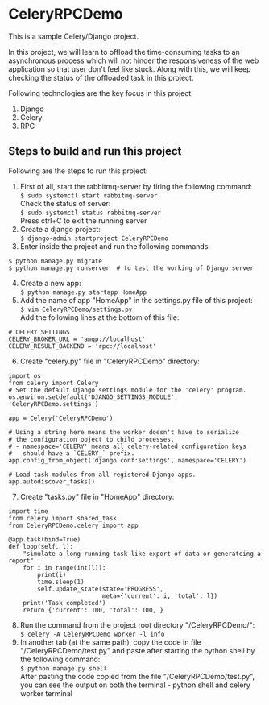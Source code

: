 # CeleryRPCDemo  
This is a sample Celery/Django project.  
  
In this project, we will learn to offload the time-consuming tasks to an asynchronous process which will not hinder the responsiveness of the web application so that user don't feel like stuck. Along with this, we will keep checking the status of the offloaded task in this project.  
  
Following technologies are the key focus in this project:  
1. Django
2. Celery
3. RPC  
  
## Steps to build and run this project  
Following are the steps to run this project:  
1. First of all, start the rabbitmq-server by firing the following command:  
`$ sudo systemctl start rabbitmq-server`  
Check the status of server:  
`$ sudo systemctl status rabbitmq-server`  
Press ctrl+C to exit the running server
2. Create a django project:  
`$ django-admin startproject CeleryRPCDemo`  
3. Enter inside the project and run the following commands:  
```commandline
$ python manage.py migrate  
$ python manage.py runserver  # to test the working of Django server
```  
4. Create a new app:  
`$ python manage.py startapp HomeApp`  
5. Add the name of app "HomeApp" in the settings.py file of this project:  
`$ vim CeleryRPCDemo/settings.py`  
Add the following lines at the bottom of this file:  
```commandline
# CELERY SETTINGS
CELERY_BROKER_URL = 'amqp://localhost'
CELERY_RESULT_BACKEND = 'rpc://localhost'
```  
6. Create "celery.py" file in "CeleryRPCDemo" directory:  
```commandline
import os
from celery import Celery
# Set the default Django settings module for the 'celery' program.
os.environ.setdefault('DJANGO_SETTINGS_MODULE', 'CeleryRPCDemo.settings')

app = Celery('CeleryRPCDemo')

# Using a string here means the worker doesn't have to serialize
# the configuration object to child processes.
# - namespace='CELERY' means all celery-related configuration keys
#   should have a `CELERY_` prefix.
app.config_from_object('django.conf:settings', namespace='CELERY')

# Load task modules from all registered Django apps.
app.autodiscover_tasks()
```  
7. Create "tasks.py" file in "HomeApp" directory:  
```commandline
import time
from celery import shared_task
from CeleryRPCDemo.celery import app

@app.task(bind=True)
def loop(self, l):
    "simulate a long-running task like export of data or generateing a report"
    for i in range(int(l)):
        print(i)
        time.sleep(1)
        self.update_state(state='PROGRESS',
                          meta={'current': i, 'total': l})
    print('Task completed')
    return {'current': 100, 'total': 100, }
```  
8. Run the command from the project root directory "/CeleryRPCDemo/":  
`$ celery -A CeleryRPCDemo worker -l info`  
9. In another tab (at the same path), copy the code in file "/CeleryRPCDemo/test.py" and paste after starting the python shell by the following command:  
`$ python manage.py shell`  
After pasting the code copied from the file "/CeleryRPCDemo/test.py", you can see the output on both the terminal - python shell and celery worker terminal  
